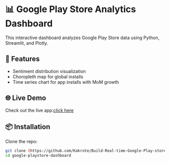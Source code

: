 # 📊 Google Play Store Analytics Dashboard

This interactive dashboard analyzes Google Play Store data using Python, Streamlit, and Plotly. 

## 🚀 Features
- Sentiment distribution visualization
- Choropleth map for global installs
- Time series chart for app installs with MoM growth

## 🌐 Live Demo
Check out the live app:[click here]( https://g-playstore-dashboard.streamlit.app/ )
## 📦 Installation
Clone the repo:
```bash
git clone (https://github.com/Kakrote/Build-Real-time-Google-Play-store-data-analytics---python.git))
cd google-playstore-dashboard
